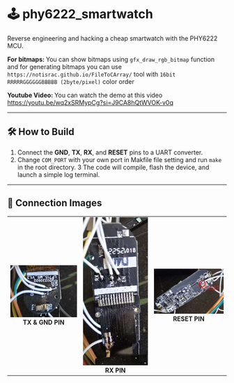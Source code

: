 # 🕹️ phy6222_smartwatch  
Reverse engineering and hacking a cheap smartwatch with the PHY6222 MCU.

<b>For bitmaps: </b>You can show bitmaps using `gfx_draw_rgb_bitmap` function and for generating bitmaps you can use `https://notisrac.github.io/FileToCArray/` tool with `16bit RRRRRGGGGGGBBBBB (2byte/pixel)` color order

<b>Youtube Video: </b>You can watch the demo at this video https://youtu.be/wq2xSRMypCg?si=J9CA8hQtWVOK-v0q

---

## 🛠️ How to Build

1. Connect the **GND**, **TX**, **RX**, and **RESET** pins to a UART converter.
2. Change `COM_PORT` with your own port in Makfile file setting and run `make` in the root directory.
3 The code will compile, flash the device, and launch a simple log terminal.  

---

## 🔌 Connection Images

<table>
  <tr>
    <td align="center">
      <img src="screenshots/ss_1.jpg" alt="TX & GND PIN" width="300"/><br/>
      <b>TX & GND PIN</b>
    </td>
    <td align="center">
      <img src="screenshots/ss_2.jpg" alt="RX PIN" width="300"/><br/>
      <b>RX PIN</b>
    </td>
    <td align="center">
      <img src="screenshots/ss_3.jpg" alt="RESET PIN" width="300"/><br/>
      <b>RESET PIN</b>
    </td>
  </tr>
</table>
